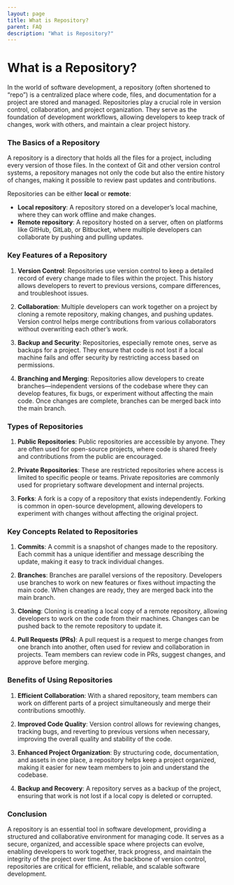 ```yaml
---
layout: page
title: What is Repository?
parent: FAQ
description: "What is Repository?"
---
```


# What is a Repository?

In the world of software development, a repository (often shortened to “repo”) is a centralized place where code, files, and documentation for a project are stored and managed. Repositories play a crucial role in version control, collaboration, and project organization. They serve as the foundation of development workflows, allowing developers to keep track of changes, work with others, and maintain a clear project history.

### The Basics of a Repository

A repository is a directory that holds all the files for a project, including every version of those files. In the context of Git and other version control systems, a repository manages not only the code but also the entire history of changes, making it possible to review past updates and contributions.

Repositories can be either **local** or **remote**:
- **Local repository**: A repository stored on a developer’s local machine, where they can work offline and make changes.
- **Remote repository**: A repository hosted on a server, often on platforms like GitHub, GitLab, or Bitbucket, where multiple developers can collaborate by pushing and pulling updates.

### Key Features of a Repository

1. **Version Control**: Repositories use version control to keep a detailed record of every change made to files within the project. This history allows developers to revert to previous versions, compare differences, and troubleshoot issues.

2. **Collaboration**: Multiple developers can work together on a project by cloning a remote repository, making changes, and pushing updates. Version control helps merge contributions from various collaborators without overwriting each other’s work.

3. **Backup and Security**: Repositories, especially remote ones, serve as backups for a project. They ensure that code is not lost if a local machine fails and offer security by restricting access based on permissions.

4. **Branching and Merging**: Repositories allow developers to create branches—independent versions of the codebase where they can develop features, fix bugs, or experiment without affecting the main code. Once changes are complete, branches can be merged back into the main branch.

### Types of Repositories

1. **Public Repositories**: Public repositories are accessible by anyone. They are often used for open-source projects, where code is shared freely and contributions from the public are encouraged.

2. **Private Repositories**: These are restricted repositories where access is limited to specific people or teams. Private repositories are commonly used for proprietary software development and internal projects.

3. **Forks**: A fork is a copy of a repository that exists independently. Forking is common in open-source development, allowing developers to experiment with changes without affecting the original project.

### Key Concepts Related to Repositories

1. **Commits**: A commit is a snapshot of changes made to the repository. Each commit has a unique identifier and message describing the update, making it easy to track individual changes.

2. **Branches**: Branches are parallel versions of the repository. Developers use branches to work on new features or fixes without impacting the main code. When changes are ready, they are merged back into the main branch.

3. **Cloning**: Cloning is creating a local copy of a remote repository, allowing developers to work on the code from their machines. Changes can be pushed back to the remote repository to update it.

4. **Pull Requests (PRs)**: A pull request is a request to merge changes from one branch into another, often used for review and collaboration in projects. Team members can review code in PRs, suggest changes, and approve before merging.

### Benefits of Using Repositories

1. **Efficient Collaboration**: With a shared repository, team members can work on different parts of a project simultaneously and merge their contributions smoothly.

2. **Improved Code Quality**: Version control allows for reviewing changes, tracking bugs, and reverting to previous versions when necessary, improving the overall quality and stability of the code.

3. **Enhanced Project Organization**: By structuring code, documentation, and assets in one place, a repository helps keep a project organized, making it easier for new team members to join and understand the codebase.

4. **Backup and Recovery**: A repository serves as a backup of the project, ensuring that work is not lost if a local copy is deleted or corrupted.

### Conclusion

A repository is an essential tool in software development, providing a structured and collaborative environment for managing code. It serves as a secure, organized, and accessible space where projects can evolve, enabling developers to work together, track progress, and maintain the integrity of the project over time. As the backbone of version control, repositories are critical for efficient, reliable, and scalable software development.